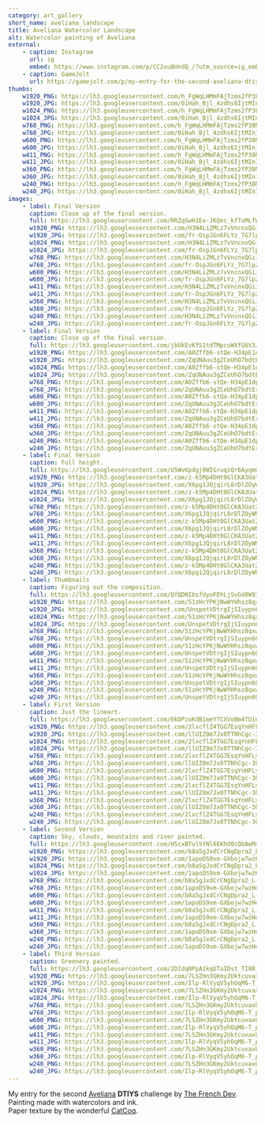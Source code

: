 ```yaml
---
category: art_gallery
short_name: aveliana_landscape
title: Aveliana Watercolor Landscape
alt: Watercolor painting of Aveliana
external:
    - caption: Instagram
      url: ig
      embed: https://www.instagram.com/p/CC2xu8HndQ_/?utm_source=ig_embed&amp;utm_campaign=loading
    - caption: GameJolt
      url: https://gamejolt.com/p/my-entry-for-the-second-aveliana-dtiys-challenge-by-atthefrenchdev-ap7mhhyi
thumbs:
    w1920_PNG: https://lh3.googleusercontent.com/h_FgWqLHMmFAjTzms2fP38NYw8S-oqjWVgHpQ-92Kkk7eqdMqIpcWPL9ZHXygbfmRcxgI_RIEKLuQdrPEIFvzCWOEvRiNP5TIMO-Q9WHbFBbMbATodAFi_3ZsT0lqf4MzkyM5RpEmw=w355
    w1920_JPG: https://lh3.googleusercontent.com/0iHah_Bjl_4zdhs6IjtMInIVBAweijsY6p3vSbug5FQbR8tQrdEOanXDR7n9oxQ8ViXK9yU0nWC8qLrhCJRvyGFZoKqzoTKZawezqS9OUMpM4lGbkszU2I8X8ZrDUdFYkL3C9_6ZEg=w355
    w1024_PNG: https://lh3.googleusercontent.com/h_FgWqLHMmFAjTzms2fP38NYw8S-oqjWVgHpQ-92Kkk7eqdMqIpcWPL9ZHXygbfmRcxgI_RIEKLuQdrPEIFvzCWOEvRiNP5TIMO-Q9WHbFBbMbATodAFi_3ZsT0lqf4MzkyM5RpEmw=w284
    w1024_JPG: https://lh3.googleusercontent.com/0iHah_Bjl_4zdhs6IjtMInIVBAweijsY6p3vSbug5FQbR8tQrdEOanXDR7n9oxQ8ViXK9yU0nWC8qLrhCJRvyGFZoKqzoTKZawezqS9OUMpM4lGbkszU2I8X8ZrDUdFYkL3C9_6ZEg=w284
    w768_PNG: https://lh3.googleusercontent.com/h_FgWqLHMmFAjTzms2fP38NYw8S-oqjWVgHpQ-92Kkk7eqdMqIpcWPL9ZHXygbfmRcxgI_RIEKLuQdrPEIFvzCWOEvRiNP5TIMO-Q9WHbFBbMbATodAFi_3ZsT0lqf4MzkyM5RpEmw=w213
    w768_JPG: https://lh3.googleusercontent.com/0iHah_Bjl_4zdhs6IjtMInIVBAweijsY6p3vSbug5FQbR8tQrdEOanXDR7n9oxQ8ViXK9yU0nWC8qLrhCJRvyGFZoKqzoTKZawezqS9OUMpM4lGbkszU2I8X8ZrDUdFYkL3C9_6ZEg=w213
    w600_PNG: https://lh3.googleusercontent.com/h_FgWqLHMmFAjTzms2fP38NYw8S-oqjWVgHpQ-92Kkk7eqdMqIpcWPL9ZHXygbfmRcxgI_RIEKLuQdrPEIFvzCWOEvRiNP5TIMO-Q9WHbFBbMbATodAFi_3ZsT0lqf4MzkyM5RpEmw=w166
    w600_JPG: https://lh3.googleusercontent.com/0iHah_Bjl_4zdhs6IjtMInIVBAweijsY6p3vSbug5FQbR8tQrdEOanXDR7n9oxQ8ViXK9yU0nWC8qLrhCJRvyGFZoKqzoTKZawezqS9OUMpM4lGbkszU2I8X8ZrDUdFYkL3C9_6ZEg=w166
    w411_PNG: https://lh3.googleusercontent.com/h_FgWqLHMmFAjTzms2fP38NYw8S-oqjWVgHpQ-92Kkk7eqdMqIpcWPL9ZHXygbfmRcxgI_RIEKLuQdrPEIFvzCWOEvRiNP5TIMO-Q9WHbFBbMbATodAFi_3ZsT0lqf4MzkyM5RpEmw=w114
    w411_JPG: https://lh3.googleusercontent.com/0iHah_Bjl_4zdhs6IjtMInIVBAweijsY6p3vSbug5FQbR8tQrdEOanXDR7n9oxQ8ViXK9yU0nWC8qLrhCJRvyGFZoKqzoTKZawezqS9OUMpM4lGbkszU2I8X8ZrDUdFYkL3C9_6ZEg=w114
    w360_PNG: https://lh3.googleusercontent.com/h_FgWqLHMmFAjTzms2fP38NYw8S-oqjWVgHpQ-92Kkk7eqdMqIpcWPL9ZHXygbfmRcxgI_RIEKLuQdrPEIFvzCWOEvRiNP5TIMO-Q9WHbFBbMbATodAFi_3ZsT0lqf4MzkyM5RpEmw=w100
    w360_JPG: https://lh3.googleusercontent.com/0iHah_Bjl_4zdhs6IjtMInIVBAweijsY6p3vSbug5FQbR8tQrdEOanXDR7n9oxQ8ViXK9yU0nWC8qLrhCJRvyGFZoKqzoTKZawezqS9OUMpM4lGbkszU2I8X8ZrDUdFYkL3C9_6ZEg=w100
    w240_PNG: https://lh3.googleusercontent.com/h_FgWqLHMmFAjTzms2fP38NYw8S-oqjWVgHpQ-92Kkk7eqdMqIpcWPL9ZHXygbfmRcxgI_RIEKLuQdrPEIFvzCWOEvRiNP5TIMO-Q9WHbFBbMbATodAFi_3ZsT0lqf4MzkyM5RpEmw=w66
    w240_JPG: https://lh3.googleusercontent.com/0iHah_Bjl_4zdhs6IjtMInIVBAweijsY6p3vSbug5FQbR8tQrdEOanXDR7n9oxQ8ViXK9yU0nWC8qLrhCJRvyGFZoKqzoTKZawezqS9OUMpM4lGbkszU2I8X8ZrDUdFYkL3C9_6ZEg=w66
images:
    - label: Final Version
      caption: Close up of the final version.
      full: https://lh3.googleusercontent.com/RRZqSwH1Ee-JKQec_kfToMLfWBXXYYmSwwBHiv6nyGeiV6vYJqUlMmB2oxpLe2SIxHy3RIDN9YmLSZvAFY677T35syloGG8zPiNfg2SqP3lJUEoh4an4Wb_imq9DFOaCfFYvu7OE3w=w1080-h1080
      w1920_PNG: https://lh3.googleusercontent.com/H3N4LiZMLz7vVncnxQGiJO9v1aTVNoi8TxyQVP-Fz9s6utYCrGlJWF-Hja7ur3yEYG_SQwuSDVWoMB_0WTMkewbrcXm2Wn5I6oXjD-mAcrHPiDqq7YBb-5-7Z9pER5dwOVHDQ7eO_A=w850
      w1920_JPG: https://lh3.googleusercontent.com/fr-OspJGn6FLYz_7G7lpZ9a08d4G6VdXX_d_OUoK59E4u9ejyGcdfXBsz0brSMMHFaunq5OVH1Ga2dv89X_kErF-_vcTxqz2t_vAuTpMLpwcrj-m6ooRD1R3h1RFBHMyd4dM5Q5hcw=w850
      w1024_PNG: https://lh3.googleusercontent.com/H3N4LiZMLz7vVncnxQGiJO9v1aTVNoi8TxyQVP-Fz9s6utYCrGlJWF-Hja7ur3yEYG_SQwuSDVWoMB_0WTMkewbrcXm2Wn5I6oXjD-mAcrHPiDqq7YBb-5-7Z9pER5dwOVHDQ7eO_A=w711
      w1024_JPG: https://lh3.googleusercontent.com/fr-OspJGn6FLYz_7G7lpZ9a08d4G6VdXX_d_OUoK59E4u9ejyGcdfXBsz0brSMMHFaunq5OVH1Ga2dv89X_kErF-_vcTxqz2t_vAuTpMLpwcrj-m6ooRD1R3h1RFBHMyd4dM5Q5hcw=w711
      w768_PNG: https://lh3.googleusercontent.com/H3N4LiZMLz7vVncnxQGiJO9v1aTVNoi8TxyQVP-Fz9s6utYCrGlJWF-Hja7ur3yEYG_SQwuSDVWoMB_0WTMkewbrcXm2Wn5I6oXjD-mAcrHPiDqq7YBb-5-7Z9pER5dwOVHDQ7eO_A=w533
      w768_JPG: https://lh3.googleusercontent.com/fr-OspJGn6FLYz_7G7lpZ9a08d4G6VdXX_d_OUoK59E4u9ejyGcdfXBsz0brSMMHFaunq5OVH1Ga2dv89X_kErF-_vcTxqz2t_vAuTpMLpwcrj-m6ooRD1R3h1RFBHMyd4dM5Q5hcw=w533
      w600_PNG: https://lh3.googleusercontent.com/H3N4LiZMLz7vVncnxQGiJO9v1aTVNoi8TxyQVP-Fz9s6utYCrGlJWF-Hja7ur3yEYG_SQwuSDVWoMB_0WTMkewbrcXm2Wn5I6oXjD-mAcrHPiDqq7YBb-5-7Z9pER5dwOVHDQ7eO_A=w416
      w600_JPG: https://lh3.googleusercontent.com/fr-OspJGn6FLYz_7G7lpZ9a08d4G6VdXX_d_OUoK59E4u9ejyGcdfXBsz0brSMMHFaunq5OVH1Ga2dv89X_kErF-_vcTxqz2t_vAuTpMLpwcrj-m6ooRD1R3h1RFBHMyd4dM5Q5hcw=w416
      w411_PNG: https://lh3.googleusercontent.com/H3N4LiZMLz7vVncnxQGiJO9v1aTVNoi8TxyQVP-Fz9s6utYCrGlJWF-Hja7ur3yEYG_SQwuSDVWoMB_0WTMkewbrcXm2Wn5I6oXjD-mAcrHPiDqq7YBb-5-7Z9pER5dwOVHDQ7eO_A=w285
      w411_JPG: https://lh3.googleusercontent.com/fr-OspJGn6FLYz_7G7lpZ9a08d4G6VdXX_d_OUoK59E4u9ejyGcdfXBsz0brSMMHFaunq5OVH1Ga2dv89X_kErF-_vcTxqz2t_vAuTpMLpwcrj-m6ooRD1R3h1RFBHMyd4dM5Q5hcw=w285
      w360_PNG: https://lh3.googleusercontent.com/H3N4LiZMLz7vVncnxQGiJO9v1aTVNoi8TxyQVP-Fz9s6utYCrGlJWF-Hja7ur3yEYG_SQwuSDVWoMB_0WTMkewbrcXm2Wn5I6oXjD-mAcrHPiDqq7YBb-5-7Z9pER5dwOVHDQ7eO_A=w250
      w360_JPG: https://lh3.googleusercontent.com/fr-OspJGn6FLYz_7G7lpZ9a08d4G6VdXX_d_OUoK59E4u9ejyGcdfXBsz0brSMMHFaunq5OVH1Ga2dv89X_kErF-_vcTxqz2t_vAuTpMLpwcrj-m6ooRD1R3h1RFBHMyd4dM5Q5hcw=w250
      w240_PNG: https://lh3.googleusercontent.com/H3N4LiZMLz7vVncnxQGiJO9v1aTVNoi8TxyQVP-Fz9s6utYCrGlJWF-Hja7ur3yEYG_SQwuSDVWoMB_0WTMkewbrcXm2Wn5I6oXjD-mAcrHPiDqq7YBb-5-7Z9pER5dwOVHDQ7eO_A=w166
      w240_JPG: https://lh3.googleusercontent.com/fr-OspJGn6FLYz_7G7lpZ9a08d4G6VdXX_d_OUoK59E4u9ejyGcdfXBsz0brSMMHFaunq5OVH1Ga2dv89X_kErF-_vcTxqz2t_vAuTpMLpwcrj-m6ooRD1R3h1RFBHMyd4dM5Q5hcw=w166
    - label: Final Version
      caption: Close up of the final version.
      full: https://lh3.googleusercontent.com/jbUkEvKfS1tdTMpcuWXfG6V3JEYs-uhuMevl1e3t7r871X_mfCofbYAe6aQ4h6MXFdnWHsLRf-tiQX_gFYp1d3s9lh13tAAaWgTsGKuWnKHQBBwfM-vxTu6ZoYfdDX4g0GW2HSFhKg=w1080-h1080
      w1920_PNG: https://lh3.googleusercontent.com/A0Zffb6-stQe-H34pE1dpma-hnohW622If6cOufMlN-MILTm_cYboxN5apaCi1k4WvXIYet_aEXMsPgxYDCVKfGWwBVsw7l3XLcJ5owR2FjxsukPVc-WGfkdRetwYVmGeDezovjwEA=w850
      w1920_JPG: https://lh3.googleusercontent.com/ZqUNAuu3gZCeUhO7bdtErhk_S6Uya3wPAVXBqssmwyVloY5Y6GC1aHIDFRo5haK5to__bnuWOMIHDZgeL-bYsfoWqyuqWzERtVkMDua7RlhhLBjHXoPH_U6z01WN6vsbKJmkC0yxiw=w850
      w1024_PNG: https://lh3.googleusercontent.com/A0Zffb6-stQe-H34pE1dpma-hnohW622If6cOufMlN-MILTm_cYboxN5apaCi1k4WvXIYet_aEXMsPgxYDCVKfGWwBVsw7l3XLcJ5owR2FjxsukPVc-WGfkdRetwYVmGeDezovjwEA=w711
      w1024_JPG: https://lh3.googleusercontent.com/ZqUNAuu3gZCeUhO7bdtErhk_S6Uya3wPAVXBqssmwyVloY5Y6GC1aHIDFRo5haK5to__bnuWOMIHDZgeL-bYsfoWqyuqWzERtVkMDua7RlhhLBjHXoPH_U6z01WN6vsbKJmkC0yxiw=w711
      w768_PNG: https://lh3.googleusercontent.com/A0Zffb6-stQe-H34pE1dpma-hnohW622If6cOufMlN-MILTm_cYboxN5apaCi1k4WvXIYet_aEXMsPgxYDCVKfGWwBVsw7l3XLcJ5owR2FjxsukPVc-WGfkdRetwYVmGeDezovjwEA=w533
      w768_JPG: https://lh3.googleusercontent.com/ZqUNAuu3gZCeUhO7bdtErhk_S6Uya3wPAVXBqssmwyVloY5Y6GC1aHIDFRo5haK5to__bnuWOMIHDZgeL-bYsfoWqyuqWzERtVkMDua7RlhhLBjHXoPH_U6z01WN6vsbKJmkC0yxiw=w533
      w600_PNG: https://lh3.googleusercontent.com/A0Zffb6-stQe-H34pE1dpma-hnohW622If6cOufMlN-MILTm_cYboxN5apaCi1k4WvXIYet_aEXMsPgxYDCVKfGWwBVsw7l3XLcJ5owR2FjxsukPVc-WGfkdRetwYVmGeDezovjwEA=w416
      w600_JPG: https://lh3.googleusercontent.com/ZqUNAuu3gZCeUhO7bdtErhk_S6Uya3wPAVXBqssmwyVloY5Y6GC1aHIDFRo5haK5to__bnuWOMIHDZgeL-bYsfoWqyuqWzERtVkMDua7RlhhLBjHXoPH_U6z01WN6vsbKJmkC0yxiw=w416
      w411_PNG: https://lh3.googleusercontent.com/A0Zffb6-stQe-H34pE1dpma-hnohW622If6cOufMlN-MILTm_cYboxN5apaCi1k4WvXIYet_aEXMsPgxYDCVKfGWwBVsw7l3XLcJ5owR2FjxsukPVc-WGfkdRetwYVmGeDezovjwEA=w285
      w411_JPG: https://lh3.googleusercontent.com/ZqUNAuu3gZCeUhO7bdtErhk_S6Uya3wPAVXBqssmwyVloY5Y6GC1aHIDFRo5haK5to__bnuWOMIHDZgeL-bYsfoWqyuqWzERtVkMDua7RlhhLBjHXoPH_U6z01WN6vsbKJmkC0yxiw=w285
      w360_PNG: https://lh3.googleusercontent.com/A0Zffb6-stQe-H34pE1dpma-hnohW622If6cOufMlN-MILTm_cYboxN5apaCi1k4WvXIYet_aEXMsPgxYDCVKfGWwBVsw7l3XLcJ5owR2FjxsukPVc-WGfkdRetwYVmGeDezovjwEA=w250
      w360_JPG: https://lh3.googleusercontent.com/ZqUNAuu3gZCeUhO7bdtErhk_S6Uya3wPAVXBqssmwyVloY5Y6GC1aHIDFRo5haK5to__bnuWOMIHDZgeL-bYsfoWqyuqWzERtVkMDua7RlhhLBjHXoPH_U6z01WN6vsbKJmkC0yxiw=w250
      w240_PNG: https://lh3.googleusercontent.com/A0Zffb6-stQe-H34pE1dpma-hnohW622If6cOufMlN-MILTm_cYboxN5apaCi1k4WvXIYet_aEXMsPgxYDCVKfGWwBVsw7l3XLcJ5owR2FjxsukPVc-WGfkdRetwYVmGeDezovjwEA=w166
      w240_JPG: https://lh3.googleusercontent.com/ZqUNAuu3gZCeUhO7bdtErhk_S6Uya3wPAVXBqssmwyVloY5Y6GC1aHIDFRo5haK5to__bnuWOMIHDZgeL-bYsfoWqyuqWzERtVkMDua7RlhhLBjHXoPH_U6z01WN6vsbKJmkC0yxiw=w166
    - label: Final Version
      caption: Full height.
      full: https://lh3.googleusercontent.com/U5WvKpdgj8WIGruqiQr6AyqmQn__v5yUh1CtnocD62XZLpXLhGaD2nJeCAN-VjFFcNXI7UZy580neS90GDECHiKEDYOEw69akjhlclIyDe6-SDhS7GxhnGy_jK0qFNIMaWJXrrnP6Q=w1080-h1080
      w1920_PNG: https://lh3.googleusercontent.com/z-k5Mp4DHt0GlCKA3Uat20GxfQ4ObVmsmKnSrJKh0Vu9KiqUE7n9pXmidA8kyHwUv5c1SvgUhH4PYXHDZ__UwojRLQwsYn8bISqvAHuzIHLxeBASJtG_1y5XHv8gx7ZfQpG-I6f8wQ=w850
      w1920_JPG: https://lh3.googleusercontent.com/X6pg1JQjqirL8rDlZOyWNEMqMjdkj7j8Md3MlimQPC0iavlq_wWseBMVxW2eFJPt4sAizaQiFmgWKWGDLLw4mTcvBNNPvLM0Ct2GtIC8I8iHKv7F4Qc0Zx2mLd-YB_rSMKj_zZHsEA=w850
      w1024_PNG: https://lh3.googleusercontent.com/z-k5Mp4DHt0GlCKA3Uat20GxfQ4ObVmsmKnSrJKh0Vu9KiqUE7n9pXmidA8kyHwUv5c1SvgUhH4PYXHDZ__UwojRLQwsYn8bISqvAHuzIHLxeBASJtG_1y5XHv8gx7ZfQpG-I6f8wQ=w711
      w1024_JPG: https://lh3.googleusercontent.com/X6pg1JQjqirL8rDlZOyWNEMqMjdkj7j8Md3MlimQPC0iavlq_wWseBMVxW2eFJPt4sAizaQiFmgWKWGDLLw4mTcvBNNPvLM0Ct2GtIC8I8iHKv7F4Qc0Zx2mLd-YB_rSMKj_zZHsEA=w711
      w768_PNG: https://lh3.googleusercontent.com/z-k5Mp4DHt0GlCKA3Uat20GxfQ4ObVmsmKnSrJKh0Vu9KiqUE7n9pXmidA8kyHwUv5c1SvgUhH4PYXHDZ__UwojRLQwsYn8bISqvAHuzIHLxeBASJtG_1y5XHv8gx7ZfQpG-I6f8wQ=w533
      w768_JPG: https://lh3.googleusercontent.com/X6pg1JQjqirL8rDlZOyWNEMqMjdkj7j8Md3MlimQPC0iavlq_wWseBMVxW2eFJPt4sAizaQiFmgWKWGDLLw4mTcvBNNPvLM0Ct2GtIC8I8iHKv7F4Qc0Zx2mLd-YB_rSMKj_zZHsEA=w533
      w600_PNG: https://lh3.googleusercontent.com/z-k5Mp4DHt0GlCKA3Uat20GxfQ4ObVmsmKnSrJKh0Vu9KiqUE7n9pXmidA8kyHwUv5c1SvgUhH4PYXHDZ__UwojRLQwsYn8bISqvAHuzIHLxeBASJtG_1y5XHv8gx7ZfQpG-I6f8wQ=w416
      w600_JPG: https://lh3.googleusercontent.com/X6pg1JQjqirL8rDlZOyWNEMqMjdkj7j8Md3MlimQPC0iavlq_wWseBMVxW2eFJPt4sAizaQiFmgWKWGDLLw4mTcvBNNPvLM0Ct2GtIC8I8iHKv7F4Qc0Zx2mLd-YB_rSMKj_zZHsEA=w416
      w411_PNG: https://lh3.googleusercontent.com/z-k5Mp4DHt0GlCKA3Uat20GxfQ4ObVmsmKnSrJKh0Vu9KiqUE7n9pXmidA8kyHwUv5c1SvgUhH4PYXHDZ__UwojRLQwsYn8bISqvAHuzIHLxeBASJtG_1y5XHv8gx7ZfQpG-I6f8wQ=w285
      w411_JPG: https://lh3.googleusercontent.com/X6pg1JQjqirL8rDlZOyWNEMqMjdkj7j8Md3MlimQPC0iavlq_wWseBMVxW2eFJPt4sAizaQiFmgWKWGDLLw4mTcvBNNPvLM0Ct2GtIC8I8iHKv7F4Qc0Zx2mLd-YB_rSMKj_zZHsEA=w285
      w360_PNG: https://lh3.googleusercontent.com/z-k5Mp4DHt0GlCKA3Uat20GxfQ4ObVmsmKnSrJKh0Vu9KiqUE7n9pXmidA8kyHwUv5c1SvgUhH4PYXHDZ__UwojRLQwsYn8bISqvAHuzIHLxeBASJtG_1y5XHv8gx7ZfQpG-I6f8wQ=w250
      w360_JPG: https://lh3.googleusercontent.com/X6pg1JQjqirL8rDlZOyWNEMqMjdkj7j8Md3MlimQPC0iavlq_wWseBMVxW2eFJPt4sAizaQiFmgWKWGDLLw4mTcvBNNPvLM0Ct2GtIC8I8iHKv7F4Qc0Zx2mLd-YB_rSMKj_zZHsEA=w250
      w240_PNG: https://lh3.googleusercontent.com/z-k5Mp4DHt0GlCKA3Uat20GxfQ4ObVmsmKnSrJKh0Vu9KiqUE7n9pXmidA8kyHwUv5c1SvgUhH4PYXHDZ__UwojRLQwsYn8bISqvAHuzIHLxeBASJtG_1y5XHv8gx7ZfQpG-I6f8wQ=w166
      w240_JPG: https://lh3.googleusercontent.com/X6pg1JQjqirL8rDlZOyWNEMqMjdkj7j8Md3MlimQPC0iavlq_wWseBMVxW2eFJPt4sAizaQiFmgWKWGDLLw4mTcvBNNPvLM0Ct2GtIC8I8iHKv7F4Qc0Zx2mLd-YB_rSMKj_zZHsEA=w166
    - label: Thumbnails
      caption: Figuring out the composition.
      full: https://lh3.googleusercontent.com/QfQDNIbsfUyoFEhLjSvGd8W93kHnG7xKyrOhWHKrg3mZGXH2QAw_cku7vbX6e55o27YndJBw7zd2KyaKBgPdmb-qoUeAmUbhugciUeeePVrBV2HbHwmPvgeDDrkRbIqNuSyh_f4-yw=w1080-h1080
      w1920_PNG: https://lh3.googleusercontent.com/51zHcYPKjNwWYHhsz8qxwF040-zruvCBDFEYQMJnhcRApsEdYBTEoRgeFWu8a1cMCbVYH2pLt72G1k1N9kM5EIPvpmBeM4DpPRogPe7XvG748CkhVyhtYBXZM_wUpoChn2EKk9AuMg=w850
      w1920_JPG: https://lh3.googleusercontent.com/UnspetVDtrgIjSIuypn60gFPPhCyyrskfyMVDIa45nH7Xci5Ded8pGaDn61ag7tQuzuLypaOnyoaStfuQjHy6q9eZ2oQkWRlhOq6ARHRr996dPkmIOlYu_EWUBQqNq0YoSP4aEEj3A=w850
      w1024_PNG: https://lh3.googleusercontent.com/51zHcYPKjNwWYHhsz8qxwF040-zruvCBDFEYQMJnhcRApsEdYBTEoRgeFWu8a1cMCbVYH2pLt72G1k1N9kM5EIPvpmBeM4DpPRogPe7XvG748CkhVyhtYBXZM_wUpoChn2EKk9AuMg=w711
      w1024_JPG: https://lh3.googleusercontent.com/UnspetVDtrgIjSIuypn60gFPPhCyyrskfyMVDIa45nH7Xci5Ded8pGaDn61ag7tQuzuLypaOnyoaStfuQjHy6q9eZ2oQkWRlhOq6ARHRr996dPkmIOlYu_EWUBQqNq0YoSP4aEEj3A=w711
      w768_PNG: https://lh3.googleusercontent.com/51zHcYPKjNwWYHhsz8qxwF040-zruvCBDFEYQMJnhcRApsEdYBTEoRgeFWu8a1cMCbVYH2pLt72G1k1N9kM5EIPvpmBeM4DpPRogPe7XvG748CkhVyhtYBXZM_wUpoChn2EKk9AuMg=w533
      w768_JPG: https://lh3.googleusercontent.com/UnspetVDtrgIjSIuypn60gFPPhCyyrskfyMVDIa45nH7Xci5Ded8pGaDn61ag7tQuzuLypaOnyoaStfuQjHy6q9eZ2oQkWRlhOq6ARHRr996dPkmIOlYu_EWUBQqNq0YoSP4aEEj3A=w533
      w600_PNG: https://lh3.googleusercontent.com/51zHcYPKjNwWYHhsz8qxwF040-zruvCBDFEYQMJnhcRApsEdYBTEoRgeFWu8a1cMCbVYH2pLt72G1k1N9kM5EIPvpmBeM4DpPRogPe7XvG748CkhVyhtYBXZM_wUpoChn2EKk9AuMg=w416
      w600_JPG: https://lh3.googleusercontent.com/UnspetVDtrgIjSIuypn60gFPPhCyyrskfyMVDIa45nH7Xci5Ded8pGaDn61ag7tQuzuLypaOnyoaStfuQjHy6q9eZ2oQkWRlhOq6ARHRr996dPkmIOlYu_EWUBQqNq0YoSP4aEEj3A=w416
      w411_PNG: https://lh3.googleusercontent.com/51zHcYPKjNwWYHhsz8qxwF040-zruvCBDFEYQMJnhcRApsEdYBTEoRgeFWu8a1cMCbVYH2pLt72G1k1N9kM5EIPvpmBeM4DpPRogPe7XvG748CkhVyhtYBXZM_wUpoChn2EKk9AuMg=w285
      w411_JPG: https://lh3.googleusercontent.com/UnspetVDtrgIjSIuypn60gFPPhCyyrskfyMVDIa45nH7Xci5Ded8pGaDn61ag7tQuzuLypaOnyoaStfuQjHy6q9eZ2oQkWRlhOq6ARHRr996dPkmIOlYu_EWUBQqNq0YoSP4aEEj3A=w285
      w360_PNG: https://lh3.googleusercontent.com/51zHcYPKjNwWYHhsz8qxwF040-zruvCBDFEYQMJnhcRApsEdYBTEoRgeFWu8a1cMCbVYH2pLt72G1k1N9kM5EIPvpmBeM4DpPRogPe7XvG748CkhVyhtYBXZM_wUpoChn2EKk9AuMg=w250
      w360_JPG: https://lh3.googleusercontent.com/UnspetVDtrgIjSIuypn60gFPPhCyyrskfyMVDIa45nH7Xci5Ded8pGaDn61ag7tQuzuLypaOnyoaStfuQjHy6q9eZ2oQkWRlhOq6ARHRr996dPkmIOlYu_EWUBQqNq0YoSP4aEEj3A=w250
      w240_PNG: https://lh3.googleusercontent.com/51zHcYPKjNwWYHhsz8qxwF040-zruvCBDFEYQMJnhcRApsEdYBTEoRgeFWu8a1cMCbVYH2pLt72G1k1N9kM5EIPvpmBeM4DpPRogPe7XvG748CkhVyhtYBXZM_wUpoChn2EKk9AuMg=w166
      w240_JPG: https://lh3.googleusercontent.com/UnspetVDtrgIjSIuypn60gFPPhCyyrskfyMVDIa45nH7Xci5Ded8pGaDn61ag7tQuzuLypaOnyoaStfuQjHy6q9eZ2oQkWRlhOq6ARHRr996dPkmIOlYu_EWUBQqNq0YoSP4aEEj3A=w166
    - label: First Version
      caption: Just the lineart.
      full: https://lh3.googleusercontent.com/6kDPzoKdB1meYTCXVoBm4TUienEbukpWCtkNK4o-IArctdPirZW2M0873ZGrdpJpIYFLz5Yv0I6XSzzXgfcXb6cSbQGag_Xf2eYMzT9mcc62XpZJFyqQLgK27q2QzBDH4waP24U55Q=w1080-h1080
      w1920_PNG: https://lh3.googleusercontent.com/2lxcflZ4TGG7EsqYnHFLyVA06l3LoOaLI1JPeFtPsAVvUZwp8QFd0jb5Tw-0UhIlKoA8mHMSLz7vDP-2FIcgciwTsB-XhCb1ODA_Zolp-wE7_vFIlFoyd7bYeUyYz1q3iW5IO0Gu_g=w850
      w1920_JPG: https://lh3.googleusercontent.com/llUIZ0m7Jx0TTNhCgc-3Ok16Th7M5IZRu1UpEVt4c6wwJRv9EittT4WLEbJCgqH9xWW_48UKCucxBUy1R4iBCf-XUleNqMbQ-1962UsqPrXVI3EAxBQs9mMmr2Unr33WPpuGHGf_sA=w850
      w1024_PNG: https://lh3.googleusercontent.com/2lxcflZ4TGG7EsqYnHFLyVA06l3LoOaLI1JPeFtPsAVvUZwp8QFd0jb5Tw-0UhIlKoA8mHMSLz7vDP-2FIcgciwTsB-XhCb1ODA_Zolp-wE7_vFIlFoyd7bYeUyYz1q3iW5IO0Gu_g=w711
      w1024_JPG: https://lh3.googleusercontent.com/llUIZ0m7Jx0TTNhCgc-3Ok16Th7M5IZRu1UpEVt4c6wwJRv9EittT4WLEbJCgqH9xWW_48UKCucxBUy1R4iBCf-XUleNqMbQ-1962UsqPrXVI3EAxBQs9mMmr2Unr33WPpuGHGf_sA=w711
      w768_PNG: https://lh3.googleusercontent.com/2lxcflZ4TGG7EsqYnHFLyVA06l3LoOaLI1JPeFtPsAVvUZwp8QFd0jb5Tw-0UhIlKoA8mHMSLz7vDP-2FIcgciwTsB-XhCb1ODA_Zolp-wE7_vFIlFoyd7bYeUyYz1q3iW5IO0Gu_g=w533
      w768_JPG: https://lh3.googleusercontent.com/llUIZ0m7Jx0TTNhCgc-3Ok16Th7M5IZRu1UpEVt4c6wwJRv9EittT4WLEbJCgqH9xWW_48UKCucxBUy1R4iBCf-XUleNqMbQ-1962UsqPrXVI3EAxBQs9mMmr2Unr33WPpuGHGf_sA=w533
      w600_PNG: https://lh3.googleusercontent.com/2lxcflZ4TGG7EsqYnHFLyVA06l3LoOaLI1JPeFtPsAVvUZwp8QFd0jb5Tw-0UhIlKoA8mHMSLz7vDP-2FIcgciwTsB-XhCb1ODA_Zolp-wE7_vFIlFoyd7bYeUyYz1q3iW5IO0Gu_g=w416
      w600_JPG: https://lh3.googleusercontent.com/llUIZ0m7Jx0TTNhCgc-3Ok16Th7M5IZRu1UpEVt4c6wwJRv9EittT4WLEbJCgqH9xWW_48UKCucxBUy1R4iBCf-XUleNqMbQ-1962UsqPrXVI3EAxBQs9mMmr2Unr33WPpuGHGf_sA=w416
      w411_PNG: https://lh3.googleusercontent.com/2lxcflZ4TGG7EsqYnHFLyVA06l3LoOaLI1JPeFtPsAVvUZwp8QFd0jb5Tw-0UhIlKoA8mHMSLz7vDP-2FIcgciwTsB-XhCb1ODA_Zolp-wE7_vFIlFoyd7bYeUyYz1q3iW5IO0Gu_g=w285
      w411_JPG: https://lh3.googleusercontent.com/llUIZ0m7Jx0TTNhCgc-3Ok16Th7M5IZRu1UpEVt4c6wwJRv9EittT4WLEbJCgqH9xWW_48UKCucxBUy1R4iBCf-XUleNqMbQ-1962UsqPrXVI3EAxBQs9mMmr2Unr33WPpuGHGf_sA=w285
      w360_PNG: https://lh3.googleusercontent.com/2lxcflZ4TGG7EsqYnHFLyVA06l3LoOaLI1JPeFtPsAVvUZwp8QFd0jb5Tw-0UhIlKoA8mHMSLz7vDP-2FIcgciwTsB-XhCb1ODA_Zolp-wE7_vFIlFoyd7bYeUyYz1q3iW5IO0Gu_g=w250
      w360_JPG: https://lh3.googleusercontent.com/llUIZ0m7Jx0TTNhCgc-3Ok16Th7M5IZRu1UpEVt4c6wwJRv9EittT4WLEbJCgqH9xWW_48UKCucxBUy1R4iBCf-XUleNqMbQ-1962UsqPrXVI3EAxBQs9mMmr2Unr33WPpuGHGf_sA=w250
      w240_PNG: https://lh3.googleusercontent.com/2lxcflZ4TGG7EsqYnHFLyVA06l3LoOaLI1JPeFtPsAVvUZwp8QFd0jb5Tw-0UhIlKoA8mHMSLz7vDP-2FIcgciwTsB-XhCb1ODA_Zolp-wE7_vFIlFoyd7bYeUyYz1q3iW5IO0Gu_g=w166
      w240_JPG: https://lh3.googleusercontent.com/llUIZ0m7Jx0TTNhCgc-3Ok16Th7M5IZRu1UpEVt4c6wwJRv9EittT4WLEbJCgqH9xWW_48UKCucxBUy1R4iBCf-XUleNqMbQ-1962UsqPrXVI3EAxBQs9mMmr2Unr33WPpuGHGf_sA=w166
    - label: Second Version
      caption: Sky, clouds, mountains and river painted.
      full: https://lh3.googleusercontent.com/HScxBTul5YNl6EKhO0cQbAeM4-TQ4k6n18YkTbf8ZPW3g6Ze3iErksrWwaB6mnekHfjbsvnsffB3YmgXMP79B12uvzf4PpDY0px5EHVyXg0onr70EsttXSKkelb7eCgRU2CToK3F2A=w1080-h1080
      w1920_PNG: https://lh3.googleusercontent.com/b8a5gJxdCrCNgDpra2_L-vyZ1rfgG0afYXnnbhG0IVdoYdrmiOet98WGJ3LThlLzqa7TihsUOs3QzABAta1YJJ39sVwK9GP04Yk0RdKnvp9VbFdnBVsOdvvsOEnN62c4Pk9blHxxeQ=w850
      w1920_JPG: https://lh3.googleusercontent.com/1apoDS9xm-GXbojw7wzHo40tB_3HX0hX1dJDf_tYVKtrOTNFtrQBAw5VzahY_UOCr7Ff1ExFh8auw0_2qYzQMlkPFklsMBGjfFAKMH-UtBtYHutSIx9ukV6cMDejMillXjKeUfThNA=w850
      w1024_PNG: https://lh3.googleusercontent.com/b8a5gJxdCrCNgDpra2_L-vyZ1rfgG0afYXnnbhG0IVdoYdrmiOet98WGJ3LThlLzqa7TihsUOs3QzABAta1YJJ39sVwK9GP04Yk0RdKnvp9VbFdnBVsOdvvsOEnN62c4Pk9blHxxeQ=w711
      w1024_JPG: https://lh3.googleusercontent.com/1apoDS9xm-GXbojw7wzHo40tB_3HX0hX1dJDf_tYVKtrOTNFtrQBAw5VzahY_UOCr7Ff1ExFh8auw0_2qYzQMlkPFklsMBGjfFAKMH-UtBtYHutSIx9ukV6cMDejMillXjKeUfThNA=w711
      w768_PNG: https://lh3.googleusercontent.com/b8a5gJxdCrCNgDpra2_L-vyZ1rfgG0afYXnnbhG0IVdoYdrmiOet98WGJ3LThlLzqa7TihsUOs3QzABAta1YJJ39sVwK9GP04Yk0RdKnvp9VbFdnBVsOdvvsOEnN62c4Pk9blHxxeQ=w533
      w768_JPG: https://lh3.googleusercontent.com/1apoDS9xm-GXbojw7wzHo40tB_3HX0hX1dJDf_tYVKtrOTNFtrQBAw5VzahY_UOCr7Ff1ExFh8auw0_2qYzQMlkPFklsMBGjfFAKMH-UtBtYHutSIx9ukV6cMDejMillXjKeUfThNA=w533
      w600_PNG: https://lh3.googleusercontent.com/b8a5gJxdCrCNgDpra2_L-vyZ1rfgG0afYXnnbhG0IVdoYdrmiOet98WGJ3LThlLzqa7TihsUOs3QzABAta1YJJ39sVwK9GP04Yk0RdKnvp9VbFdnBVsOdvvsOEnN62c4Pk9blHxxeQ=w416
      w600_JPG: https://lh3.googleusercontent.com/1apoDS9xm-GXbojw7wzHo40tB_3HX0hX1dJDf_tYVKtrOTNFtrQBAw5VzahY_UOCr7Ff1ExFh8auw0_2qYzQMlkPFklsMBGjfFAKMH-UtBtYHutSIx9ukV6cMDejMillXjKeUfThNA=w416
      w411_PNG: https://lh3.googleusercontent.com/b8a5gJxdCrCNgDpra2_L-vyZ1rfgG0afYXnnbhG0IVdoYdrmiOet98WGJ3LThlLzqa7TihsUOs3QzABAta1YJJ39sVwK9GP04Yk0RdKnvp9VbFdnBVsOdvvsOEnN62c4Pk9blHxxeQ=w285
      w411_JPG: https://lh3.googleusercontent.com/1apoDS9xm-GXbojw7wzHo40tB_3HX0hX1dJDf_tYVKtrOTNFtrQBAw5VzahY_UOCr7Ff1ExFh8auw0_2qYzQMlkPFklsMBGjfFAKMH-UtBtYHutSIx9ukV6cMDejMillXjKeUfThNA=w285
      w360_PNG: https://lh3.googleusercontent.com/b8a5gJxdCrCNgDpra2_L-vyZ1rfgG0afYXnnbhG0IVdoYdrmiOet98WGJ3LThlLzqa7TihsUOs3QzABAta1YJJ39sVwK9GP04Yk0RdKnvp9VbFdnBVsOdvvsOEnN62c4Pk9blHxxeQ=w250
      w360_JPG: https://lh3.googleusercontent.com/1apoDS9xm-GXbojw7wzHo40tB_3HX0hX1dJDf_tYVKtrOTNFtrQBAw5VzahY_UOCr7Ff1ExFh8auw0_2qYzQMlkPFklsMBGjfFAKMH-UtBtYHutSIx9ukV6cMDejMillXjKeUfThNA=w250
      w240_PNG: https://lh3.googleusercontent.com/b8a5gJxdCrCNgDpra2_L-vyZ1rfgG0afYXnnbhG0IVdoYdrmiOet98WGJ3LThlLzqa7TihsUOs3QzABAta1YJJ39sVwK9GP04Yk0RdKnvp9VbFdnBVsOdvvsOEnN62c4Pk9blHxxeQ=w166
      w240_JPG: https://lh3.googleusercontent.com/1apoDS9xm-GXbojw7wzHo40tB_3HX0hX1dJDf_tYVKtrOTNFtrQBAw5VzahY_UOCr7Ff1ExFh8auw0_2qYzQMlkPFklsMBGjfFAKMH-UtBtYHutSIx9ukV6cMDejMillXjKeUfThNA=w166
    - label: Third Version
      caption: Greenery painted.
      full: https://lh3.googleusercontent.com/2DIdqNPpA1kqbTaIDst_TI8R__WnQ12gLtCLEWXdZtKMd_nYAuojB72zvoGuUaEHhdQTwLeGxHj7XJa7o9nofbMsbrmOwEx3cYOKUPY-iOKZzfF7KVunpL5UJ6IbH7Csw5D8CzlmCQ=w1080-h1080
      w1920_PNG: https://lh3.googleusercontent.com/7LSZHn3GKmy2UktcuvaxUmwb_U3il5TS0sBf8efRwzrV_xjBcZiMjXPIUm6n2-ipaEv-NKfJJ_EjC4lN93kWxyQlwmfq66fgzNP0dUxiyIxPmihVsB8P4b_00tikjR0V9J37wQK3ZA=w850
      w1920_JPG: https://lh3.googleusercontent.com/Ilp-RlVyqV5yhOqM6-T_pKG3UPXPDSmwFMOupvh6dRrUT2aXJdwet-8RgJpm37_vJzmvg5eVDIVsZo-Y5NTZNhDQ3-D42TM7VRBvjDniN5ytCbR9SzJMgaf91ClZYfbDfDs21qhhSg=w850
      w1024_PNG: https://lh3.googleusercontent.com/7LSZHn3GKmy2UktcuvaxUmwb_U3il5TS0sBf8efRwzrV_xjBcZiMjXPIUm6n2-ipaEv-NKfJJ_EjC4lN93kWxyQlwmfq66fgzNP0dUxiyIxPmihVsB8P4b_00tikjR0V9J37wQK3ZA=w711
      w1024_JPG: https://lh3.googleusercontent.com/Ilp-RlVyqV5yhOqM6-T_pKG3UPXPDSmwFMOupvh6dRrUT2aXJdwet-8RgJpm37_vJzmvg5eVDIVsZo-Y5NTZNhDQ3-D42TM7VRBvjDniN5ytCbR9SzJMgaf91ClZYfbDfDs21qhhSg=w711
      w768_PNG: https://lh3.googleusercontent.com/7LSZHn3GKmy2UktcuvaxUmwb_U3il5TS0sBf8efRwzrV_xjBcZiMjXPIUm6n2-ipaEv-NKfJJ_EjC4lN93kWxyQlwmfq66fgzNP0dUxiyIxPmihVsB8P4b_00tikjR0V9J37wQK3ZA=w533
      w768_JPG: https://lh3.googleusercontent.com/Ilp-RlVyqV5yhOqM6-T_pKG3UPXPDSmwFMOupvh6dRrUT2aXJdwet-8RgJpm37_vJzmvg5eVDIVsZo-Y5NTZNhDQ3-D42TM7VRBvjDniN5ytCbR9SzJMgaf91ClZYfbDfDs21qhhSg=w533
      w600_PNG: https://lh3.googleusercontent.com/7LSZHn3GKmy2UktcuvaxUmwb_U3il5TS0sBf8efRwzrV_xjBcZiMjXPIUm6n2-ipaEv-NKfJJ_EjC4lN93kWxyQlwmfq66fgzNP0dUxiyIxPmihVsB8P4b_00tikjR0V9J37wQK3ZA=w416
      w600_JPG: https://lh3.googleusercontent.com/Ilp-RlVyqV5yhOqM6-T_pKG3UPXPDSmwFMOupvh6dRrUT2aXJdwet-8RgJpm37_vJzmvg5eVDIVsZo-Y5NTZNhDQ3-D42TM7VRBvjDniN5ytCbR9SzJMgaf91ClZYfbDfDs21qhhSg=w416
      w411_PNG: https://lh3.googleusercontent.com/7LSZHn3GKmy2UktcuvaxUmwb_U3il5TS0sBf8efRwzrV_xjBcZiMjXPIUm6n2-ipaEv-NKfJJ_EjC4lN93kWxyQlwmfq66fgzNP0dUxiyIxPmihVsB8P4b_00tikjR0V9J37wQK3ZA=w285
      w411_JPG: https://lh3.googleusercontent.com/Ilp-RlVyqV5yhOqM6-T_pKG3UPXPDSmwFMOupvh6dRrUT2aXJdwet-8RgJpm37_vJzmvg5eVDIVsZo-Y5NTZNhDQ3-D42TM7VRBvjDniN5ytCbR9SzJMgaf91ClZYfbDfDs21qhhSg=w285
      w360_PNG: https://lh3.googleusercontent.com/7LSZHn3GKmy2UktcuvaxUmwb_U3il5TS0sBf8efRwzrV_xjBcZiMjXPIUm6n2-ipaEv-NKfJJ_EjC4lN93kWxyQlwmfq66fgzNP0dUxiyIxPmihVsB8P4b_00tikjR0V9J37wQK3ZA=w250
      w360_JPG: https://lh3.googleusercontent.com/Ilp-RlVyqV5yhOqM6-T_pKG3UPXPDSmwFMOupvh6dRrUT2aXJdwet-8RgJpm37_vJzmvg5eVDIVsZo-Y5NTZNhDQ3-D42TM7VRBvjDniN5ytCbR9SzJMgaf91ClZYfbDfDs21qhhSg=w250
      w240_PNG: https://lh3.googleusercontent.com/7LSZHn3GKmy2UktcuvaxUmwb_U3il5TS0sBf8efRwzrV_xjBcZiMjXPIUm6n2-ipaEv-NKfJJ_EjC4lN93kWxyQlwmfq66fgzNP0dUxiyIxPmihVsB8P4b_00tikjR0V9J37wQK3ZA=w166
      w240_JPG: https://lh3.googleusercontent.com/Ilp-RlVyqV5yhOqM6-T_pKG3UPXPDSmwFMOupvh6dRrUT2aXJdwet-8RgJpm37_vJzmvg5eVDIVsZo-Y5NTZNhDQ3-D42TM7VRBvjDniN5ytCbR9SzJMgaf91ClZYfbDfDs21qhhSg=w166
---
```


My entry for the second [Aveliana](https://gamejolt.com/games/Aveliana/500900) **DTIYS** challenge by [The French Dev](https://www.instagram.com/thefrenchdev/). Painting made with watercolors and ink.  
Paper texture by the wonderful [CatCoq](https://www.instagram.com/catcoq/).

